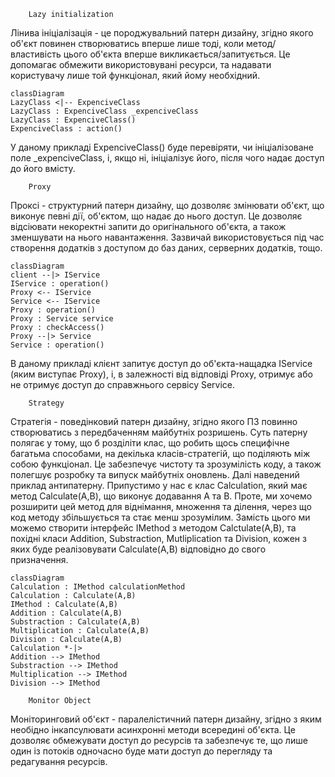         Lazy initialization
Лінива ініціалізація - це породжувальний патерн дизайну, згідно якого об'єкт повинен створюватись вперше лише тоді, коли метод/властивість цього об'єкта вперше викликається/запитується. Це допомагає обмежити використовувані ресурси, та надавати користувачу лише той функціонал, який йому необхідний.
```mermaid
classDiagram
LazyClass <|-- ExpenciveClass
LazyClass : ExpenciveClass _expenciveClass
LazyClass : ExpenciveClass()
ExpenciveClass : action()
```
У даному прикладі ExpenciveClass() буде перевіряти, чи ініціалізоване поле _expenciveClass, і, якщо ні, ініціалізує його, після чого надає доступ до його вмісту.

        Proxy
Проксі - структурний патерн дизайну, що дозволяє змінювати об'єкт, що виконує певні дії, об'єктом, що надає до нього доступ. Це дозволяє відсіювати некоректні запити до оригінального об'єкта, а також зменшувати на нього навантаження. Зазвичай використовується під час створення додатків з доступом до баз даних, серверних додатків, тощо. 
```mermaid
classDiagram
client --|> IService
IService : operation()
Proxy <-- IService
Service <-- IService
Proxy : operation()
Proxy : Service service
Proxy : checkAccess()
Proxy --|> Service
Service : operation()
```
В даному прикладі клієнт запитує доступ до об'єкта-нащадка IService (яким виступає Proxy), і, в залежності від відповіді Proxy, отримує або не отримує доступ до справжнього сервісу Service.

        Strategy
Стратегія - поведінковий патерн дизайну, згідно якого ПЗ повинно створюватись з передбаченням майбутніх розришень. Суть патерну полягає у тому, що б розділіти клас, що робить щось специфічне багатьма способами, на декілька класів-стратегій, що поділяють між собою функціонал. Це забезпечує чистоту та зрозумілість коду, а також полегшує розробку та випуск майбутніх оновлень.
Далі наведений приклад антипатерну. Припустимо у нас є клас Calculation, який має метод Calculate(A,B), що виконує додавання A та B. Проте, ми хочемо розширити цей метод для віднімання, множення та ділення, через що код методу збільшується та стає менш зрозумілим. 
Замість цього ми можемо створити інтерфейс IMethod з методом Calctulate(A,B), та похідні класи Addition, Substraction, Mutliplication та Division, кожен з яких буде реалізовувати Calculate(A,B) відповідно до свого призначення.
```mermaid
classDiagram
Calculation : IMethod calculationMethod
Calculation : Calculate(A,B)
IMethod : Calculate(A,B)
Addition : Calculate(A,B)
Substraction : Calculate(A,B)
Multiplication : Calculate(A,B)
Division : Calculate(A,B)
Calculation *-|>
Addition --> IMethod
Substraction --> IMethod
Multiplication --> IMethod
Division --> IMethod
```

        Monitor Object
Моніторинговий об'єкт - паралелістичний патерн дизайну, згідно з яким необідно інкапсулювати асинхронні методи всередині об'єкта. Це дозволяє обмежувати доступ до ресурсів та забезпечує те, що лише один із потоків одночасно буде мати доступ до перегляду та редагування ресурсів.
